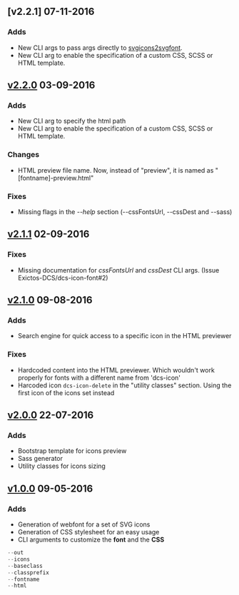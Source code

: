 ## [v2.2.1] 07-11-2016
### Adds
* New CLI args to pass args directly to [svgicons2svgfont].
* New CLI arg to enable the specification of a custom CSS, SCSS or HTML template.

## [v2.2.0] 03-09-2016
### Adds
* New CLI arg to specify the html path
* New CLI arg to enable the specification of a custom CSS, SCSS or HTML template.

### Changes
* HTML preview file name. Now, instead of "preview", it is named as "[fontname]-preview.html"

### Fixes
* Missing flags in the *--help* section (--cssFontsUrl, --cssDest and --sass)

## [v2.1.1] 02-09-2016
### Fixes
* Missing documentation for *cssFontsUrl* and *cssDest* CLI args. (Issue Exictos-DCS/dcs-icon-font#2)

## [v2.1.0] 09-08-2016
### Adds
* Search engine for quick access to a specific icon in the HTML previewer

### Fixes
* Hardcoded content into the HTML previewer. Which wouldn't work properly for fonts with a different name from 'dcs-icon'
* Harcoded icon ```dcs-icon-delete``` in the "utility classes" section. Using the first icon of the icons set instead

## [v2.0.0] 22-07-2016
### Adds
* Bootstrap template for icons preview
* Sass generator
* Utility classes for icons sizing

## [v1.0.0] 09-05-2016
### Adds
* Generation of webfont for a set of SVG icons
* Generation of CSS stylesheet for an easy usage
* CLI arguments to customize the **font** and the **CSS**
```javascript
--out
--icons
--baseclass
--classprefix
--fontname
--html
```

[v1.0.0]: https://github.com/Exictos-DCS/dcs-icon-font/releases/tag/v1.0.0
[v2.0.0]: https://github.com/Exictos-DCS/dcs-icon-font/releases/tag/v2.0.0
[v2.1.0]: https://github.com/Exictos-DCS/dcs-icon-font/releases/tag/v2.1.0
[v2.1.1]: https://github.com/Exictos-DCS/dcs-icon-font/releases/tag/v2.1.1
[v2.2.0]: https://github.com/Exictos-DCS/dcs-icon-font/releases/tag/v2.2.0
[svgicons2svgfont]: https://github.com/nfroidure/svgicons2svgfont
